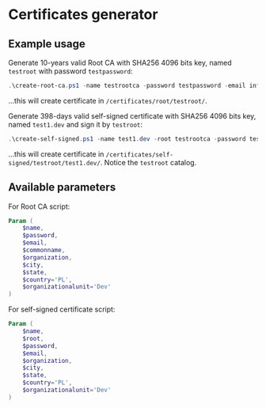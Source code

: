 # Certificates generator

## Example usage

Generate 10-years valid Root CA with SHA256 4096 bits key, named `testroot` with password `testpassword`:
```powershell
.\create-root-ca.ps1 -name testrootca -password testpassword -email info@example.com -commonname Test -organization TestOrganization -city Gdansk -state Pomorskie
```
...this will create certificate in `/certificates/root/testroot/`.

Generate 398-days valid self-signed certificate with SHA256 4096 bits key, named `test1.dev` and sign it by `testroot`:
```powershell
.\create-self-signed.ps1 -name test1.dev -root testrootca -password testpassword -email info@example.com -organization TestOrganization -city Gdansk -state Pomorskie
```
...this will create certificate in `/certificates/self-signed/testroot/test1.dev/`. Notice the `testroot` catalog.

## Available parameters

For Root CA script:
```powershell
Param (
	$name, 
	$password, 
	$email, 
	$commonname, 
	$organization, 
	$city, 
	$state, 
	$country='PL', 
	$organizationalunit='Dev'
)
```

For self-signed certificate script:
```powershell
Param (
	$name, 
	$root, 
	$password, 
	$email, 
	$organization, 
	$city, 
	$state, 
	$country='PL', 
	$organizationalunit='Dev'
)
```